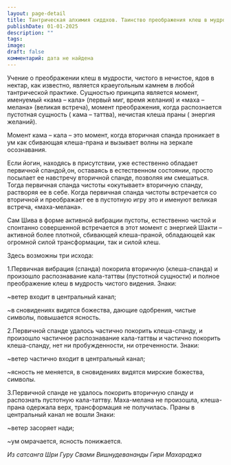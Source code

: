 ```yaml
---
layout: page-detail
title: Тантрическая алхимия сиддхов. Таинство преображения клеш в мудрости
publishDate: 01-01-2025
description: ""
tags: 
image: 
draft: false
комментарий: дата не найдена
---
```


 Учение о преображении клеш в мудрости, чистого в нечистое, ядов в нектар, как известно, является краеугольным камнем в любой тантрической практике. Сущностью принципа является момент, именуемый «кама – кала» (первый миг, время желания) и «маха – мелана» (великая встреча), момент преображения, когда распознается пустотная сущность ( кама – таттва), нечистая клеша праны ( энергия желаний).

 Момент кама – кала – это момент, когда вторичная спанда проникает в ум как сбивающая клеша-прана и вызывает волны на зеркале осознавания.

 Если йогин, находясь в присутствии, уже естественно обладает первичной спандой,он, оставаясь в естественном состоянии, просто посылает ее навстречу вторичной спанде, позволяя им смешаться. Тогда первичная спанда чистоты «окутывает» вторичную спанду, растворяя ее в себе. Когда первичная спанда чистоты встречается со вторичной и преображает ее в пустотную игру это и именуют великая встреча, «маха-мелана».

 Сам Шива в форме активной вибрации пустоты, естественно чистой и спонтанно совершенной встречается в этот момент с энергией Шакти – активной более плотной, сбивающей клеша-праной, обладающей как огромной силой трансформации, так и силой клеш.

 Здесь возможны три исхода:

 1.Первичная вибрация (спанда) покорила вторичную (клеша-спанда) и произошло распознавание кала-таттвы (пустотной сущности) и полное преображение клеш в мудрость чистого видения. Знаки:

 \~ветер входит в центральный канал;

 \~в сновидениях видятся божества, дающие одобрения, чистые символы, повышается ясность.

 2.Первичной спанде удалось частично покорить клеша-спанду, и произошло частичное распознавание кала-таттвы и частично покорить клеша-спанду, нет ни пробужденности, ни отреченности. Знаки:

 \~ветер частично входит в центральный канал;

 \~ясность не меняется, в сновидениях видятся мирские божества, символы.

 3.Первичной спанде не удалось покорить вторичную спанду и распознать пустотную кала-таттву. Маха-мелана не произошла, клеша-прана одержала верх, трансформация не получилась. Праны в центральный канал не вошли Знаки:

 \~ветер засоряет нади;

 \~ум омрачается, ясность понижается.

*Из сатсанга Шри Гуру Свами Вишнудевананды Гири Махараджа*
